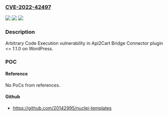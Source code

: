 ### [CVE-2022-42497](https://cve.mitre.org/cgi-bin/cvename.cgi?name=CVE-2022-42497)
![](https://img.shields.io/static/v1?label=Product&message=Api2Cart%20Bridge%20Connector%20(WordPress%20plugin)&color=blue)
![](https://img.shields.io/static/v1?label=Version&message=%3C%3D%201.1.0%3C%3D%201.1.0%20&color=brighgreen)
![](https://img.shields.io/static/v1?label=Vulnerability&message=Arbitrary%20Code%20Execution&color=brighgreen)

### Description

Arbitrary Code Execution vulnerability in Api2Cart Bridge Connector plugin <= 1.1.0 on WordPress.

### POC

#### Reference
No PoCs from references.

#### Github
- https://github.com/20142995/nuclei-templates

